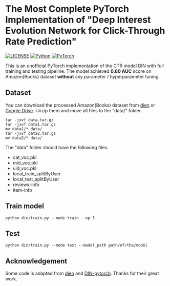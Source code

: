 # The Most Complete PyTorch Implementation of "Deep Interest Evolution Network for Click-Through Rate Prediction"

[![LICENSE](https://img.shields.io/badge/license-MIT-green)](https://github.com/yeyingdege/ctr-din-pytorch/blob/main/LICENSE)
[![Python](https://img.shields.io/badge/python-3.9-blue.svg)](https://www.python.org/)
[![PyTorch](https://img.shields.io/badge/pytorch-2.x-%237732a8)](https://pytorch.org/get-started/previous-versions/)

This is an unofficial PyTorch implementation of the CTR model DIN with full training and testing pipeline. The model achieved **0.80 AUC** score on Amazon(Books) dataset **without** any parameter / hyperparameter tuning.


## Dataset
You can download the processed Amazon(Books) dataset from [dien](https://github.com/mouna99/dien?tab=readme-ov-file) or [Google Drive](https://drive.google.com/drive/folders/1HK10FUEH_SxBX0oRXioxp0OR0x13G8jz?usp=drive_link). Unzip them and move all files to the "data/" folder.
```
tar -jxvf data.tar.gz
tar -jxvf data1.tar.gz
mv data1/* data/
tar -jxvf data2.tar.gz
mv data2/* data/
```

The "data" folder should have the following files.
- cat_voc.pkl 
- mid_voc.pkl 
- uid_voc.pkl 
- local_train_splitByUser 
- local_test_splitByUser 
- reviews-info
- item-info

## Train model
```
python din/train.py --mode train --ep 5
```

## Test
```
python din/train.py --mode test --model_path path/of/the/model
```

## Acknowledgement
Some code is adapted from [dien](https://github.com/mouna99/dien?tab=readme-ov-file) and [DIN-pytorch](https://github.com/fanoping/DIN-pytorch). Thanks for their great work.
